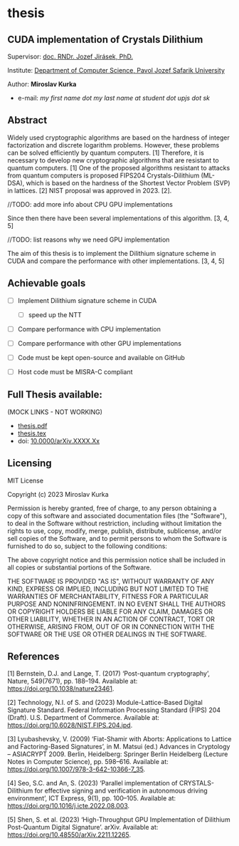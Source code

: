 # thesis


## CUDA implementation of Crystals Dilithium 

  Supervisor: [doc. RNDr. Jozef Jirásek, PhD.](https://www.upjs.sk/PF/zamestnanec/jozef.jirasek/)

Institute: [Department of Computer Science, Pavol Jozef Safarik University](https://ics.science.upjs.sk/)  
  
  Author: **Miroslav Kurka** 
- e-mail: _my first name dot my last name at student dot upjs dot sk_


## Abstract 

Widely used cryptographic algorithms are based on the hardness of integer factorization and discrete logarithm problems. However, these problems can be solved efficiently by quantum computers. [1] Therefore, it is necessary to develop new cryptographic algorithms that are resistant to quantum computers. [1] One of the proposed algorithms resistant to attacks from quantum computers is proposed FIPS204 Crystals-Dilithium (ML-DSA), which is based on the hardness of the Shortest Vector Problem (SVP) in lattices. [2] NIST proposal was approved in 2023. [2].

//TODO: add more info about CPU GPU implementations

Since then there have been several implementations of this algorithm. [3, 4, 5]

//TODO: list reasons why we need GPU implementation

The aim of this thesis is to implement the Dilithium signature scheme in CUDA and compare the performance with other implementations. [3, 4, 5]


## Achievable goals

- [ ] Implement Dilithium signature scheme in CUDA
   - [ ] speed up the NTT 
- [ ] Compare performance with CPU implementation
- [ ] Compare performance with other GPU implementations
- [ ] Code must be kept open-source and available on GitHub
- [ ] Host code must be MISRA-C compliant


## Full Thesis available:
(MOCK LINKS - NOT WORKING)
 - [thesis.pdf](thesis.pdf)
 - [thesis.tex](thesis.tex)
 - doi: [10.0000/arXiv.XXXX.Xx](google.com)

## Licensing 
MIT License

Copyright (c) 2023 Miroslav Kurka

Permission is hereby granted, free of charge, to any person obtaining a copy
of this software and associated documentation files (the "Software"), to deal
in the Software without restriction, including without limitation the rights
to use, copy, modify, merge, publish, distribute, sublicense, and/or sell
copies of the Software, and to permit persons to whom the Software is
furnished to do so, subject to the following conditions:

The above copyright notice and this permission notice shall be included in all
copies or substantial portions of the Software.

THE SOFTWARE IS PROVIDED "AS IS", WITHOUT WARRANTY OF ANY KIND, EXPRESS OR
IMPLIED, INCLUDING BUT NOT LIMITED TO THE WARRANTIES OF MERCHANTABILITY,
FITNESS FOR A PARTICULAR PURPOSE AND NONINFRINGEMENT. IN NO EVENT SHALL THE
AUTHORS OR COPYRIGHT HOLDERS BE LIABLE FOR ANY CLAIM, DAMAGES OR OTHER
LIABILITY, WHETHER IN AN ACTION OF CONTRACT, TORT OR OTHERWISE, ARISING FROM,
OUT OF OR IN CONNECTION WITH THE SOFTWARE OR THE USE OR OTHER DEALINGS IN THE
SOFTWARE.

## References 

[1] Bernstein, D.J. and Lange, T. (2017) ‘Post-quantum cryptography’, Nature, 549(7671), pp. 188–194. Available at: https://doi.org/10.1038/nature23461.

[2] Technology, N.I. of S. and (2023) Module-Lattice-Based Digital Signature Standard. Federal Information Processing Standard (FIPS) 204 (Draft). U.S. Department of Commerce. Available at: https://doi.org/10.6028/NIST.FIPS.204.ipd.

[3] Lyubashevsky, V. (2009) ‘Fiat-Shamir with Aborts: Applications to Lattice and Factoring-Based Signatures’, in M. Matsui (ed.) Advances in Cryptology – ASIACRYPT 2009. Berlin, Heidelberg: Springer Berlin Heidelberg (Lecture Notes in Computer Science), pp. 598–616. Available at: https://doi.org/10.1007/978-3-642-10366-7_35.

[4] Seo, S.C. and An, S. (2023) ‘Parallel implementation of CRYSTALS-Dilithium for effective signing and verification in autonomous driving environment’, ICT Express, 9(1), pp. 100–105. Available at: https://doi.org/10.1016/j.icte.2022.08.003.


[5] Shen, S. et al. (2023) ‘High-Throughput GPU Implementation of Dilithium Post-Quantum Digital Signature’. arXiv. Available at: https://doi.org/10.48550/arXiv.2211.12265.



